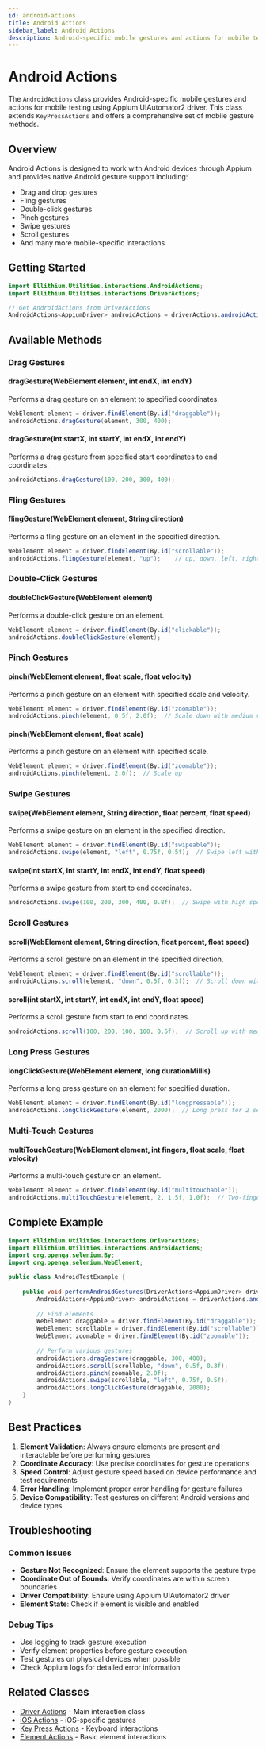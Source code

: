 ```yaml
---
id: android-actions
title: Android Actions
sidebar_label: Android Actions
description: Android-specific mobile gestures and actions for mobile testing
---
```


# Android Actions

The `AndroidActions` class provides Android-specific mobile gestures and actions for mobile testing using Appium UIAutomator2 driver. This class extends `KeyPressActions` and offers a comprehensive set of mobile gesture methods.

## Overview

Android Actions is designed to work with Android devices through Appium and provides native Android gesture support including:
- Drag and drop gestures
- Fling gestures
- Double-click gestures
- Pinch gestures
- Swipe gestures
- Scroll gestures
- And many more mobile-specific interactions

## Getting Started

```java
import Ellithium.Utilities.interactions.AndroidActions;
import Ellithium.Utilities.interactions.DriverActions;

// Get AndroidActions from DriverActions
AndroidActions<AppiumDriver> androidActions = driverActions.androidActions();
```

## Available Methods

### Drag Gestures

#### dragGesture(WebElement element, int endX, int endY)
Performs a drag gesture on an element to specified coordinates.

```java
WebElement element = driver.findElement(By.id("draggable"));
androidActions.dragGesture(element, 300, 400);
```

#### dragGesture(int startX, int startY, int endX, int endY)
Performs a drag gesture from specified start coordinates to end coordinates.

```java
androidActions.dragGesture(100, 200, 300, 400);
```

### Fling Gestures

#### flingGesture(WebElement element, String direction)
Performs a fling gesture on an element in the specified direction.

```java
WebElement element = driver.findElement(By.id("scrollable"));
androidActions.flingGesture(element, "up");    // up, down, left, right
```

### Double-Click Gestures

#### doubleClickGesture(WebElement element)
Performs a double-click gesture on an element.

```java
WebElement element = driver.findElement(By.id("clickable"));
androidActions.doubleClickGesture(element);
```

### Pinch Gestures

#### pinch(WebElement element, float scale, float velocity)
Performs a pinch gesture on an element with specified scale and velocity.

```java
WebElement element = driver.findElement(By.id("zoomable"));
androidActions.pinch(element, 0.5f, 2.0f);  // Scale down with medium velocity
```

#### pinch(WebElement element, float scale)
Performs a pinch gesture on an element with specified scale.

```java
WebElement element = driver.findElement(By.id("zoomable"));
androidActions.pinch(element, 2.0f);  // Scale up
```

### Swipe Gestures

#### swipe(WebElement element, String direction, float percent, float speed)
Performs a swipe gesture on an element in the specified direction.

```java
WebElement element = driver.findElement(By.id("swipeable"));
androidActions.swipe(element, "left", 0.75f, 0.5f);  // Swipe left with 75% distance and medium speed
```

#### swipe(int startX, int startY, int endX, int endY, float speed)
Performs a swipe gesture from start to end coordinates.

```java
androidActions.swipe(100, 200, 300, 400, 0.8f);  // Swipe with high speed
```

### Scroll Gestures

#### scroll(WebElement element, String direction, float percent, float speed)
Performs a scroll gesture on an element in the specified direction.

```java
WebElement element = driver.findElement(By.id("scrollable"));
androidActions.scroll(element, "down", 0.5f, 0.3f);  // Scroll down with 50% distance and slow speed
```

#### scroll(int startX, int startY, int endX, int endY, float speed)
Performs a scroll gesture from start to end coordinates.

```java
androidActions.scroll(100, 200, 100, 100, 0.5f);  // Scroll up with medium speed
```

### Long Press Gestures

#### longClickGesture(WebElement element, long durationMillis)
Performs a long press gesture on an element for specified duration.

```java
WebElement element = driver.findElement(By.id("longpressable"));
androidActions.longClickGesture(element, 2000);  // Long press for 2 seconds
```

### Multi-Touch Gestures

#### multiTouchGesture(WebElement element, int fingers, float scale, float velocity)
Performs a multi-touch gesture on an element.

```java
WebElement element = driver.findElement(By.id("multitouchable"));
androidActions.multiTouchGesture(element, 2, 1.5f, 1.0f);  // Two-finger scale up
```

## Complete Example

```java
import Ellithium.Utilities.interactions.DriverActions;
import Ellithium.Utilities.interactions.AndroidActions;
import org.openqa.selenium.By;
import org.openqa.selenium.WebElement;

public class AndroidTestExample {
    
    public void performAndroidGestures(DriverActions<AppiumDriver> driverActions) {
        AndroidActions<AppiumDriver> androidActions = driverActions.androidActions();
        
        // Find elements
        WebElement draggable = driver.findElement(By.id("draggable"));
        WebElement scrollable = driver.findElement(By.id("scrollable"));
        WebElement zoomable = driver.findElement(By.id("zoomable"));
        
        // Perform various gestures
        androidActions.dragGesture(draggable, 300, 400);
        androidActions.scroll(scrollable, "down", 0.5f, 0.3f);
        androidActions.pinch(zoomable, 2.0f);
        androidActions.swipe(scrollable, "left", 0.75f, 0.5f);
        androidActions.longClickGesture(draggable, 2000);
    }
}
```

## Best Practices

1. **Element Validation**: Always ensure elements are present and interactable before performing gestures
2. **Coordinate Accuracy**: Use precise coordinates for gesture operations
3. **Speed Control**: Adjust gesture speed based on device performance and test requirements
4. **Error Handling**: Implement proper error handling for gesture failures
5. **Device Compatibility**: Test gestures on different Android versions and device types

## Troubleshooting

### Common Issues

- **Gesture Not Recognized**: Ensure the element supports the gesture type
- **Coordinate Out of Bounds**: Verify coordinates are within screen boundaries
- **Driver Compatibility**: Ensure using Appium UIAutomator2 driver
- **Element State**: Check if element is visible and enabled

### Debug Tips

- Use logging to track gesture execution
- Verify element properties before gesture execution
- Test gestures on physical devices when possible
- Check Appium logs for detailed error information

## Related Classes

- [Driver Actions](../driverfactory) - Main interaction class
- [iOS Actions](./ios-actions.md) - iOS-specific gestures
- [Key Press Actions](./key-press-actions.md) - Keyboard interactions
- [Element Actions](./element-actions.md) - Basic element interactions
